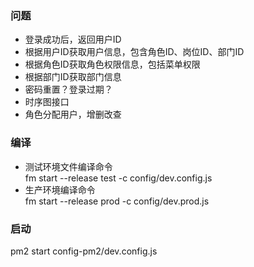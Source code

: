 ### 问题
* 登录成功后，返回用户ID
* 根据用户ID获取用户信息，包含角色ID、岗位ID、部门ID
* 根据角色ID获取角色权限信息，包括菜单权限
* 根据部门ID获取部门信息
* 密码重置？登录过期？
* 时序图接口
* 角色分配用户，增删改查

### 编译
* 测试环境文件编译命令   
  fm start --release test -c config/dev.config.js
* 生产环境编译命令   
  fm start --release prod -c config/dev.prod.js

### 启动
  pm2 start config-pm2/dev.config.js